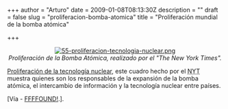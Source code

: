 +++
author = "Arturo"
date = 2009-01-08T08:13:30Z
description = ""
draft = false
slug = "proliferacion-bomba-atomica"
title = "Proliferación mundial de la bomba atómica"

+++

 <p align="center"><a href="http://geek.cl/wp-content/uploads/2009/01/20081209_BOMB_GRAPHIC.html"><img src="http://geeksan.com/wp-content/uploads/import/55-proliferacion-tecnologia-nuclear.png" alt="55-proliferacion-tecnologia-nuclear.png" /></a><br /><cite>Proliferación de la Bomba Atómica, realizado por el "The New York Times".</cite></p>

<p><a href="http://geek.cl/wp-content/uploads/2009/01/20081209_BOMB_GRAPHIC.html">Proliferación de la tecnología nuclear</a>, este cuadro hecho por el <acronym title="New York Times" lang="en">NYT</acronym> muestra quienes son los responsables de la expansión de la bomba atómica, el intercambio de información y la tecnología nuclear entre países.</p>

<p>[Vía - <a href="http://geek.cl/wp-content/uploads/2009/01/9be94a8d711bd7af7a8820dea5f04b93c44c998b">FFFFOUND!</a>.].</p>